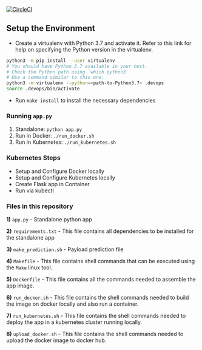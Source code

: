 [![CircleCI](https://dl.circleci.com/status-badge/img/gh/marteesmart/microservice-kubernetes/tree/main.svg?style=svg)](https://dl.circleci.com/status-badge/redirect/gh/marteesmart/microservice-kubernetes/tree/main)


## Setup the Environment

* Create a virtualenv with Python 3.7 and activate it. Refer to this link for help on specifying the Python version in the virtualenv. 
```bash
python3 -m pip install --user virtualenv
# You should have Python 3.7 available in your host. 
# Check the Python path using `which python3`
# Use a command similar to this one:
python3 -m virtualenv --python=<path-to-Python3.7> .devops
source .devops/bin/activate
```
* Run `make install` to install the necessary dependencies

### Running `app.py`

1. Standalone:  `python app.py`
2. Run in Docker:  `./run_docker.sh`
3. Run in Kubernetes:  `./run_kubernetes.sh`

### Kubernetes Steps

* Setup and Configure Docker locally
* Setup and Configure Kubernetes locally
* Create Flask app in Container
* Run via kubectl


### Files in this repository

**1)** `app.py` - Standalone python app

**2)** `requirements.txt` - This file contains all dependencies to be installed for the standalone app

**3)** `make_prediction.sh` - Payload prediction file

**4)** `Makefile` - This file contains shell commands that can be executed using the `Make` linux tool.

**5)** `Dockerfile` - This file contains all the commands needed to assemble the app image.

**6)** `run_docker.sh` - This file contains the shell commands needed to build the image on docker locally and also run a container.

**7)** `run_kubernetes.sh` - This file contains the shell commands needed to deploy the app in a kubernetes cluster running locally.

**8)** `upload_docker.sh` - This file contains the shell commands needed to upload the docker image to docker hub.

